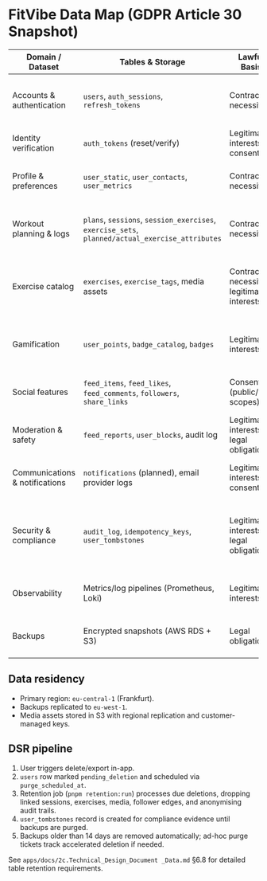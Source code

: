 # FitVibe Data Map (GDPR Article 30 Snapshot)

| Domain / Dataset                | Tables & Storage                              | Lawful Basis                 | Retention / Purge                               |
| ------------------------------ | --------------------------------------------- | ---------------------------- | ----------------------------------------------- |
| Accounts & authentication      | `users`, `auth_sessions`, `refresh_tokens`    | Contractual necessity        | Active account lifetime; sessions ≤ 120d        |
| Identity verification          | `auth_tokens` (reset/verify)                  | Legitimate interests / consent | Auto-purge on expiry (≤ 24h)                    |
| Profile & preferences          | `user_static`, `user_contacts`, `user_metrics` | Contractual necessity        | Lifetime of account; purge on DSR               |
| Workout planning & logs        | `plans`, `sessions`, `session_exercises`, `exercise_sets`, `planned/actual_exercise_attributes` | Contractual necessity | Lifetime of account; cascade delete on DSR      |
| Exercise catalog               | `exercises`, `exercise_tags`, media assets    | Contractual necessity / legitimate interests | User-owned data deleted on DSR; global catalog archived |
| Gamification                   | `user_points`, `badge_catalog`, `badges`      | Legitimate interests         | Lifetime of account; points partitioned monthly |
| Social features                | `feed_items`, `feed_likes`, `feed_comments`, `followers`, `share_links` | Consent (public/link scopes) | Soft delete supported; purge on DSR             |
| Moderation & safety            | `feed_reports`, `user_blocks`, audit log      | Legitimate interests / legal obligation | Reports retained 180d or until resolved        |
| Communications & notifications | `notifications` (planned), email provider logs | Legitimate interests / consent | Notifications 90d rolling, provider logs 30d   |
| Security & compliance          | `audit_log`, `idempotency_keys`, `user_tombstones` | Legitimate interests / legal obligation | Audit log 180d, idempotency keys 24h, tombstones until backup purge |
| Observability                  | Metrics/log pipelines (Prometheus, Loki)      | Legitimate interests         | Metrics 14d, logs 30d with PII redaction        |
| Backups                        | Encrypted snapshots (AWS RDS + S3)            | Legal obligation             | 14d rolling, purge accelerated for DSR          |

## Data residency

- Primary region: `eu-central-1` (Frankfurt).  
- Backups replicated to `eu-west-1`.  
- Media assets stored in S3 with regional replication and customer-managed keys.

## DSR pipeline

1. User triggers delete/export in-app.  
2. `users` row marked `pending_deletion` and scheduled via `purge_scheduled_at`.  
3. Retention job (`pnpm retention:run`) processes due deletions, dropping linked
   sessions, exercises, media, follower edges, and anonymising audit trails.  
4. `user_tombstones` record is created for compliance evidence until backups are
   purged.  
5. Backups older than 14 days are removed automatically; ad-hoc purge tickets
   track accelerated deletion if needed.

See `apps/docs/2c.Technical_Design_Document _Data.md` §6.8 for detailed table
retention requirements.
